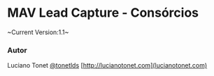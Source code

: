 # MAV Lead Capture - Consórcios
~Current Version:1.1~

### Autor
Luciano Tonet [@tonetlds](https://github.com/tonetlds)
[http://lucianotonet.com](lucianotonet.com)